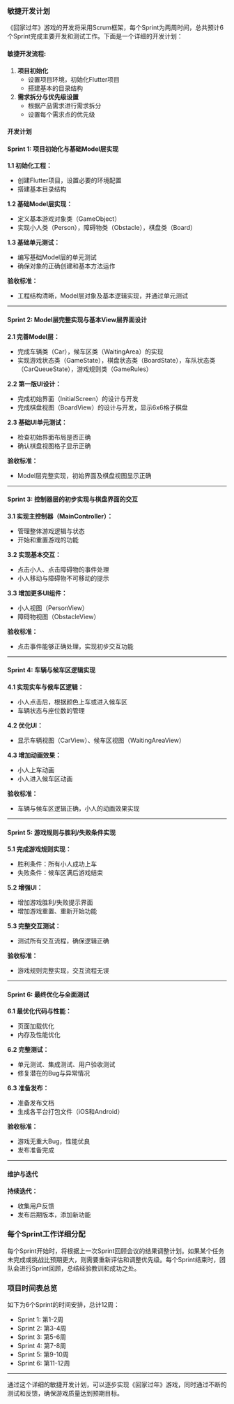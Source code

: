 ### 敏捷开发计划

《回家过年》游戏的开发将采用Scrum框架，每个Sprint为两周时间，总共预计6个Sprint完成主要开发和测试工作。下面是一个详细的开发计划：

#### 敏捷开发流程:

1. **项目初始化**
    - 设置项目环境，初始化Flutter项目
    - 搭建基本的目录结构
2. **需求拆分与优先级设置**
    - 根据产品需求进行需求拆分
    - 设置每个需求点的优先级

#### 开发计划

#### Sprint 1: 项目初始化与基础Model层实现

**1.1 初始化工程：**
- 创建Flutter项目，设置必要的环境配置
- 搭建基本目录结构

**1.2 基础Model层实现：**
- 定义基本游戏对象类（GameObject）
- 实现小人类（Person），障碍物类（Obstacle），棋盘类（Board）

**1.3 基础单元测试：**
- 编写基础Model层的单元测试
- 确保对象的正确创建和基本方法运作

**验收标准：**
- 工程结构清晰，Model层对象及基本逻辑实现，并通过单元测试

---

#### Sprint 2: Model层完整实现与基本View层界面设计

**2.1 完善Model层：**
- 完成车辆类（Car），候车区类（WaitingArea）的实现
- 实现游戏状态类（GameState），棋盘状态类（BoardState），车队状态类（CarQueueState），游戏规则类（GameRules）

**2.2 第一版UI设计：**
- 完成初始界面（InitialScreen）的设计与开发
- 完成棋盘视图（BoardView）的设计与开发，显示6x6格子棋盘

**2.3 基础UI单元测试：**
- 检查初始界面布局是否正确
- 确认棋盘视图格子显示正确

**验收标准：**
- Model层完整实现，初始界面及棋盘视图显示正确

---

#### Sprint 3: 控制器层的初步实现与棋盘界面的交互

**3.1 实现主控制器（MainController）：**
- 管理整体游戏逻辑与状态
- 开始和重置游戏的功能

**3.2 实现基本交互：**
- 点击小人、点击障碍物的事件处理
- 小人移动与障碍物不可移动的提示

**3.3 增加更多UI组件：**
- 小人视图（PersonView）
- 障碍物视图（ObstacleView）

**验收标准：**
- 点击事件能够正确处理，实现初步交互功能

---

#### Sprint 4: 车辆与候车区逻辑实现

**4.1 实现实车与候车区逻辑：**
- 小人点击后，根据颜色上车或进入候车区
- 车辆状态与座位数的管理

**4.2 优化UI：**
- 显示车辆视图（CarView）、候车区视图（WaitingAreaView）

**4.3 增加动画效果：**
- 小人上车动画
- 小人进入候车区动画

**验收标准：**
- 车辆与候车区逻辑正确，小人的动画效果实现

---

#### Sprint 5: 游戏规则与胜利/失败条件实现

**5.1 完成游戏规则实现：**
- 胜利条件：所有小人成功上车
- 失败条件：候车区满后游戏结束

**5.2 增强UI：**
- 增加游戏胜利/失败提示界面
- 增加游戏重置、重新开始功能

**5.3 完整交互测试：**
- 测试所有交互流程，确保逻辑正确

**验收标准：**
- 游戏规则完整实现，交互流程无误

---

#### Sprint 6: 最终优化与全面测试

**6.1 最优化代码与性能：**
- 页面加载优化
- 内存及性能优化

**6.2 完整测试：**
- 单元测试、集成测试、用户验收测试
- 修复潜在的Bug与异常情况

**6.3 准备发布：**
- 准备发布文档
- 生成各平台打包文件（iOS和Android）

**验收标准：**
- 游戏无重大Bug，性能优良
- 发布准备完成

---

#### 维护与迭代

**持续迭代：**
- 收集用户反馈
- 发布后期版本，添加新功能

### 每个Sprint工作详细分配

每个Sprint开始时，将根据上一次Sprint回顾会议的结果调整计划。如果某个任务未完成或挑战比预期更大，则需要重新评估和调整优先级。每个Sprint结束时，团队会进行Sprint回顾，总结经验教训和成功之处。

### 项目时间表总览

如下为6个Sprint的时间安排，总计12周：

- Sprint 1: 第1-2周
- Sprint 2: 第3-4周
- Sprint 3: 第5-6周
- Sprint 4: 第7-8周
- Sprint 5: 第9-10周
- Sprint 6: 第11-12周

---

通过这个详细的敏捷开发计划，可以逐步实现《回家过年》游戏，同时通过不断的测试和反馈，确保游戏质量达到预期目标。